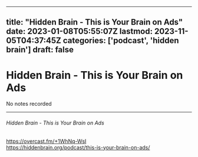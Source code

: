 
---
title: "Hidden Brain - This is Your Brain on Ads"
date: 2023-01-08T05:55:07Z
lastmod: 2023-11-05T04:37:45Z
categories: ['podcast', 'hidden brain']
draft: false
---


# Hidden Brain - This is Your Brain on Ads

No notes recorded

- - -
###### Hidden Brain - This is Your Brain on Ads

https://overcast.fm/+1WhNq-WsI  
https://hiddenbrain.org/podcast/this-is-your-brain-on-ads/

<!-- #public #podcast #hidden brain# -->

<!-- {BearID:56CE64AB-314C-43F7-A9E5-718DCBD1DB6B-28016-00002D98076B68C7} -->
